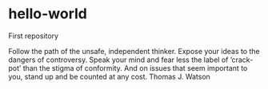 # hello-world
First repository

Follow the path of the unsafe, independent thinker. 
Expose your ideas to the dangers of controversy. 
Speak your mind and fear less the label of ’crack-pot’ than the stigma of conformity. 
And on issues that seem important to you, stand up and be counted at any cost.
Thomas J. Watson
